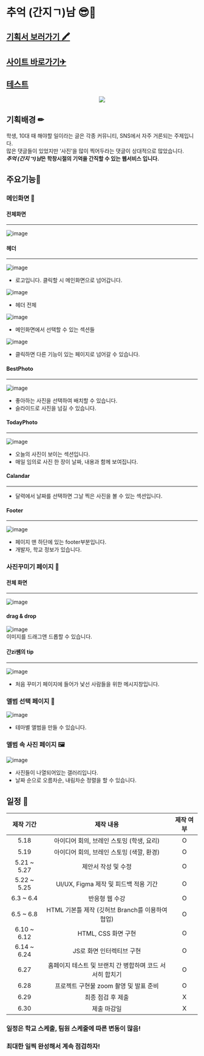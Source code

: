 # 추억 (간지ㄱ)남 😎📸
## [기획서 보러가기 🖍](https://docs.google.com/document/d/18HNHYBHTTTnviP7csdkkb1MRh8JsHT7I6p7jrrZWtXI/edit?usp=sharing)
## [사이트 바로가기✈](https://olsi10.github.io/StudentMemories/)
## [테스트](https://github.com/olsi10/StudentMemories.wiki.git)
<p align="center">
<img src="https://user-images.githubusercontent.com/86298664/176171475-fb387179-1c76-4be8-9b2a-e4d9c64599a6.png" />
</p>

## 기획배경 ✏
학생, 10대 때 해야할 일이라는 글은 각종 커뮤니티, SNS에서 자주 거론되는 주제입니다.  
많은 댓글들이 있었지만 ‘사진’을 많이 찍어두라는 댓글이 상대적으로 많았습니다.  
***추억 (간지ㄱ)남*은 학창시절의 기억을 간직할 수 있는 웹서비스 입니다.**

## 주요기능🔧
### 메인화면 👑
#### 전체화면
---
![image](https://user-images.githubusercontent.com/86298664/176174610-9e5b3e2c-0ccb-43f0-89ea-468152a6c935.png)

#### 헤더
---

![image](https://user-images.githubusercontent.com/86298664/176176606-3dbd6271-5404-49ff-b6a4-eb2d2e654014.png)  
- 로고입니다. 클릭할 시 메인화면으로 넘어갑니다.

![image](https://user-images.githubusercontent.com/86298664/176175021-f4175b72-a7e6-46c8-ac8e-10e80c52e1e5.png)
- 헤더 전체

![image](https://user-images.githubusercontent.com/86298664/176175085-0c55a411-0b3a-4d0a-ba9e-6d9dba9021ce.png)  
- 메인화면에서 선택할 수 있는 섹션들

![image](https://user-images.githubusercontent.com/86298664/176175103-3ff312e5-da72-4d13-b9d2-a9316fa093ad.png)  
- 클릭하면 다른 기능이 있는 페이지로 넘어갈 수 있습니다.

#### BestPhoto
---
![image](https://user-images.githubusercontent.com/86298664/176179901-a3971295-f771-48a7-9cf4-6ab5042d299c.png)

- 좋아하는 사진을 선택하여 배치할 수 있습니다.
- 슬라이드로 사진을 넘길 수 있습니다.

#### TodayPhoto
---
![image](https://user-images.githubusercontent.com/86298664/176176933-d1c33a4b-b91a-46b9-9893-f56203865ba1.png)  
- 오늘의 사진이 보이는 섹션입니다.
- 매일 임의로 사진 한 장이 날짜, 내용과 함께 보여집니다.

#### Calandar
---
- 달력에서 날짜를 선택하면 그날 찍은 사진을 볼 수 있는 섹션입니다.

#### Footer
---
![image](https://user-images.githubusercontent.com/86298664/176177059-07c0b006-6c30-4137-bc14-76ce21f94355.png)  
- 페이지 맨 하단에 있는 footer부분입니다.
- 개발자, 학교 정보가 있습니다.
### 사진꾸미기 페이지 🎨
#### 전체 화면
---
![image](https://user-images.githubusercontent.com/86298664/176178436-ad9f230e-e4b3-4a7e-b6ec-3d7bcb9296f3.png)  

#### drag & drop
![image](https://user-images.githubusercontent.com/86298664/176186072-cbc75ea3-20ae-4f6a-94f1-c20298bc1f97.png)  
이미지를 드래그앤 드롭할 수 있습니다.

#### 간zi쌤의 tip
---
![image](https://user-images.githubusercontent.com/86298664/176191695-dc9259a5-8fca-435f-b6a2-23b666ac231a.png)  
- 처음 꾸미기 페이지에 들어가 낯선 사람들을 위한 메시지창입니다.


### 앨범 선택 페이지 📁
![image](https://user-images.githubusercontent.com/86298664/176179231-e8db9dfa-f48d-4527-bc3a-15784a28f69f.png)
- 테마별 앨범을 만들 수 있습니다.

### 앨범 속 사진 페이지 🖼
![image](https://user-images.githubusercontent.com/86298664/176179281-32094624-9d00-4ffd-8547-c4f9574d3cca.png)
- 사진들이 나열되어있는 갤러리입니다.
- 날짜 순으로 오름차순, 내림차순 정렬을 할 수 있습니다.

## 일정 📆
|제작 기간|제작 내용|제작 여부|
|:---:|:---:|:---:|
|5.18|아이디어 회의, 브레인 스토밍 (학생, 요리)|O|
|5.19|아이디어 회의, 브레인 스토밍 (색깔, 환경)|O|
|5.21 ~ 5.27|제안서 작성 및 수정|O|
|5.22 ~ 5.25|UI/UX, Figma 제작 및 피드백 적용 기간|O|
|6.3 ~ 6.4|반응형 웹 수강|O|
|6.5 ~ 6.8|HTML 기본틀 제작 (깃허브 Branch를 이용하여 협업)|O|
|6.10 ~ 6.12|HTML, CSS 화면 구현|O|
|6.14 ~ 6.24|JS로 화면 인터렉티브 구현|O|
|6.27|홈페이지 테스트 및 브랜치 간 병합하며 코드 서서히 합치기|O|
|6.28|프로젝트 구현물 zoom 촬영 및 발표 준비|O|
|6.29|최종 점검 후 제출|X|
|6.30|제출 마감일|X|

### 일정은 학교 스케출, 팀원 스케줄에 따른 변동이 많음!

### 최대한 일찍 완성해서 계속 점검하자!
